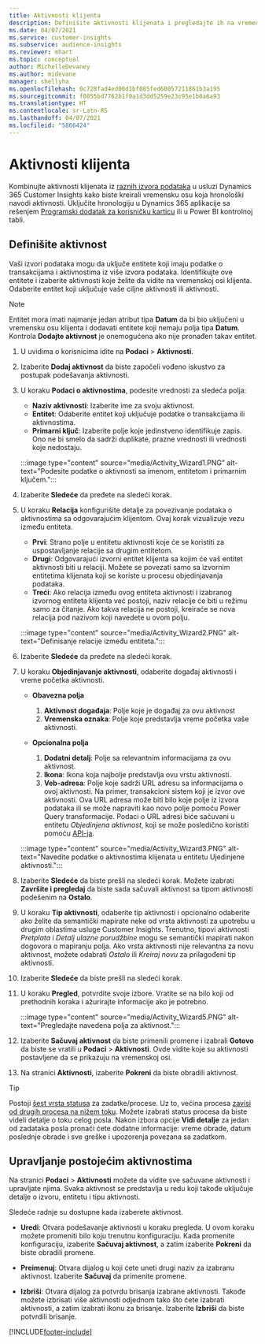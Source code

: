 ```yaml
---
title: Aktivnosti klijenta
description: Definišite aktivnosti klijenata i pregledajte ih na vremenskoj osi klijenata.
ms.date: 04/07/2021
ms.service: customer-insights
ms.subservice: audience-insights
ms.reviewer: mhart
ms.topic: conceptual
author: MichelleDevaney
ms.author: midevane
manager: shellyha
ms.openlocfilehash: 0c728fad4ed00d1bf085fed60057211861b3a195
ms.sourcegitcommit: f0855bd7762b1f0a1d3dd5259e23c95e1b0a6a93
ms.translationtype: HT
ms.contentlocale: sr-Latn-RS
ms.lasthandoff: 04/07/2021
ms.locfileid: "5866424"
---
```

# <a name="customer-activities"></a>Aktivnosti klijenta

Kombinujte aktivnosti klijenata iz [raznih izvora podataka](data-sources.md) u usluzi Dynamics 365 Customer Insights kako biste kreirali vremensku osu koja hronološki navodi aktivnosti. Uključite hronologiju u Dynamics 365 aplikacije sa rešenjem [Programski dodatak za korisničku karticu](customer-card-add-in.md) ili u Power BI kontrolnoj tabli.

## <a name="define-an-activity"></a>Definišite aktivnost

Vaši izvori podataka mogu da uključe entitete koji imaju podatke o transakcijama i aktivnostima iz više izvora podataka. Identifikujte ove entitete i izaberite aktivnosti koje želite da vidite na vremenskoj osi klijenta. Odaberite entitet koji uključuje vaše ciljne aktivnosti ili aktivnosti.

> [!NOTE]
> Entitet mora imati najmanje jedan atribut tipa **Datum** da bi bio uključeni u vremensku osu klijenta i dodavati entitete koji nemaju polja tipa **Datum**. Kontrola **Dodajte aktivnost** je onemogućena ako nije pronađen takav entitet.

1. U uvidima o korisnicima idite na **Podaci** > **Aktivnosti**.

1. Izaberite **Dodaj aktivnost** da biste započeli vođeno iskustvo za postupak podešavanja aktivnosti.

1. U koraku **Podaci o aktivnostima**, podesite vrednosti za sledeća polja:

   - **Naziv aktivnosti**: Izaberite ime za svoju aktivnost.
   - **Entitet**: Odaberite entitet koji uključuje podatke o transakcijama ili aktivnostima.
   - **Primarni ključ**: Izaberite polje koje jedinstveno identifikuje zapis. Ono ne bi smelo da sadrži duplikate, prazne vrednosti ili vrednosti koje nedostaju.

   :::image type="content" source="media/Activity_Wizard1.PNG" alt-text="Podesite podatke o aktivnosti sa imenom, entitetom i primarnim ključem.":::

1. Izaberite **Sledeće** da pređete na sledeći korak.

1. U koraku **Relacija** konfigurišite detalje za povezivanje podataka o aktivnostima sa odgovarajućim klijentom. Ovaj korak vizualizuje vezu između entiteta.  

   - **Prvi**: Strano polje u entitetu aktivnosti koje će se koristiti za uspostavljanje relacije sa drugim entitetom.
   - **Drugi**: Odgovarajući izvorni entitet klijenta sa kojim će vaš entitet aktivnosti biti u relaciji. Možete se povezati samo sa izvornim entitetima klijenata koji se koriste u procesu objedinjavanja podataka.
   - **Treći**: Ako relacija između ovog entiteta aktivnosti i izabranog izvornog entiteta klijenta već postoji, naziv relacije će biti u režimu samo za čitanje. Ako takva relacija ne postoji, kreiraće se nova relacija pod nazivom koji navedete u ovom polju.

   :::image type="content" source="media/Activity_Wizard2.PNG" alt-text="Definisanje relacije između entiteta.":::

1. Izaberite **Sledeće** da pređete na sledeći korak. 

1. U koraku **Objedinjavanje aktivnosti**, odaberite događaj aktivnosti i vreme početka aktivnosti. 
   - **Obavezna polja**
      1. **Aktivnost događaja**: Polje koje je događaj za ovu aktivnost
      2. **Vremenska oznaka**: Polje koje predstavlja vreme početka vaše aktivnosti.

   - **Opcionalna polja**
      1. **Dodatni detalj**: Polje sa relevantnim informacijama za ovu aktivnost.
      2. **Ikona**: Ikona koja najbolje predstavlja ovu vrstu aktivnosti.
      3. **Veb-adresa**: Polje koje sadrži URL adresu sa informacijama o ovoj aktivnosti. Na primer, transakcioni sistem koji je izvor ove aktivnosti. Ova URL adresa može biti bilo koje polje iz izvora podataka ili se može napraviti kao novo polje pomoću Power Query transformacije. Podaci o URL adresi biće sačuvani u entitetu *Objedinjena aktivnost*, koji se može posledično koristiti pomoću [API-ja](apis.md).
   
   :::image type="content" source="media/Activity_Wizard3.PNG" alt-text="Navedite podatke o aktivnostima klijenata u entitetu Ujedinjene aktivnosti.":::

1. Izaberite **Sledeće** da biste prešli na sledeći korak. Možete izabrati **Završite i pregledaj** da biste sada sačuvali aktivnost sa tipom aktivnosti podešenim na **Ostalo**. 

1. U koraku **Tip aktivnosti**, odaberite tip aktivnosti i opcionalno odaberite ako želite da semantički mapirate neke od vrsta aktivnosti za upotrebu u drugim oblastima usluge Customer Insights. Trenutno, tipovi aktivnosti *Pretplata* i *Detalj ulazne porudžbine* mogu se semantički mapirati nakon dogovora o mapiranju polja. Ako vrsta aktivnosti nije relevantna za novu aktivnost, možete odabrati *Ostalo* ili *Kreiraj novu* za prilagođeni tip aktivnosti.

1. Izaberite **Sledeće** da biste prešli na sledeći korak. 

1. U koraku **Pregled**, potvrdite svoje izbore. Vratite se na bilo koji od prethodnih koraka i ažurirajte informacije ako je potrebno.

   :::image type="content" source="media/Activity_Wizard5.PNG" alt-text="Pregledajte navedena polja za aktivnost.":::
   
1. Izaberite **Sačuvaj aktivnost** da biste primenili promene i izabrali **Gotovo** da biste se vratili u **Podaci** > **Aktivnosti**. Ovde vidite koje su aktivnosti postavljene da se prikazuju na vremenskoj osi. 

1. Na stranici **Aktivnosti**, izaberite **Pokreni** da biste obradili aktivnost. 

> [!TIP]
> Postoji [šest vrsta statusa](system.md#status-types) za zadatke/procese. Uz to, većina procesa [zavisi od drugih procesa na nižem toku](system.md#refresh-policies). Možete izabrati status procesa da biste videli detalje o toku celog posla. Nakon izbora opcije **Vidi detalje** za jedan od zadataka posla pronaći ćete dodatne informacije: vreme obrade, datum poslednje obrade i sve greške i upozorenja povezana sa zadatkom.


## <a name="manage-existing-activities"></a>Upravljanje postojećim aktivnostima

Na stranici **Podaci** > **Aktivnosti** možete da vidite sve sačuvane aktivnosti i upravljate njima. Svaka aktivnost se predstavlja u redu koji takođe uključuje detalje o izvoru, entitetu i tipu aktivnosti.

Sledeće radnje su dostupne kada izaberete aktivnost. 

- **Uredi**: Otvara podešavanje aktivnosti u koraku pregleda. U ovom koraku možete promeniti bilo koju trenutnu konfiguraciju. Kada promenite konfiguraciju, izaberite **Sačuvaj aktivnost**, a zatim izaberite **Pokreni** da biste obradili promene.

- **Preimenuj**: Otvara dijalog u koji ćete uneti drugi naziv za izabranu aktivnost. Izaberite **Sačuvaj** da primenite promene.

- **Izbriši**: Otvara dijalog za potvrdu brisanja izabrane aktivnosti. Takođe možete izbrisati više aktivnosti odjednom tako što ćete izabrati aktivnosti, a zatim izabrati ikonu za brisanje. Izaberite **Izbriši** da biste potvrdili brisanje.

[!INCLUDE[footer-include](../includes/footer-banner.md)]
